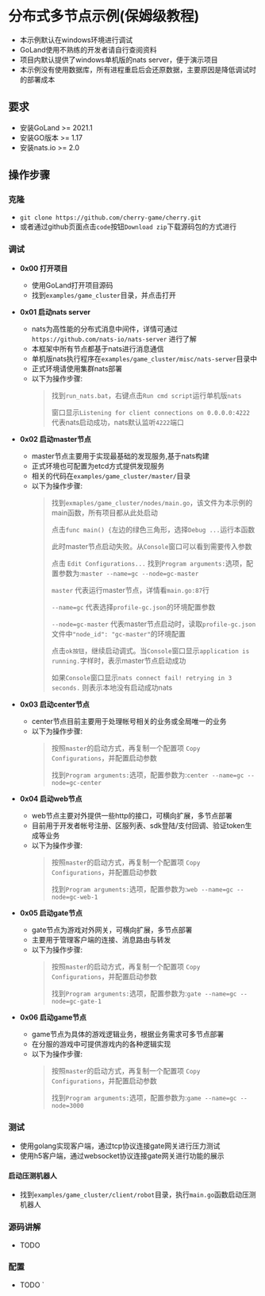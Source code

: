 # 分布式多节点示例(保姆级教程)

- 本示例默认在windows环境进行调试
- GoLand使用不熟练的开发者请自行查阅资料
- 项目内默认提供了windows单机版的nats server，便于演示项目
- 本示例没有使用数据库，所有进程重启后会还原数据，主要原因是降低调试时的部署成本

## 要求

- 安装GoLand >= 2021.1
- 安装GO版本 >= 1.17
- 安装nats.io >= 2.0

## 操作步骤

### 克隆

- `git clone https://github.com/cherry-game/cherry.git`
- 或者通过github页面点击`code`按钮`Download zip`下载源码包的方式进行

### 调试

- **0x00 打开项目**
    - 使用GoLand打开项目源码
    - 找到`examples/game_cluster`目录，并点击打开

- **0x01 启动nats server**
    - nats为高性能的分布式消息中间件，详情可通过`https://github.com/nats-io/nats-server` 进行了解
    - 本框架中所有节点都基于nats进行消息通信
    - 单机版nats执行程序在`examples/game_cluster/misc/nats-server`目录中
    - 正式环境请使用集群nats部署
    - 以下为操作步骤:
      > 找到`run_nats.bat`，右键点击`Run cmd script`运行单机版`nats`
      >
      > 窗口显示`Listening for client connections on 0.0.0.0:4222` 代表nats启动成功，nats默认监听`4222`端口

- **0x02 启动master节点**
    - master节点主要用于实现最基础的发现服务,基于nats构建
    - 正式环境也可配置为etcd方式提供发现服务
    - 相关的代码在`examples/game_cluster/master/`目录
    - 以下为操作步骤:
      > 找到`exmaples/game_cluster/nodes/main.go`，该文件为本示例的main函数，所有项目都从此处启动
      >
      > 点击`func main() {`左边的绿色三角形，选择`Debug ...`运行本函数
      >
      > 此时master节点启动失败。从`Console`窗口可以看到需要传入参数
      >
      > 点击 `Edit Configurations...` 找到`Program arguments:`选项，配置参数为:`master --name=gc --node=gc-master`
      >
      > `master` 代表运行master节点，详情看`main.go:87`行
      >
      > `--name=gc` 代表选择`profile-gc.json`的环境配置参数
      >
      > `--node=gc-master` 代表master节点启动时，读取`profile-gc.json`文件中`"node_id": "gc-master"`的环境配置
      >
      > 点击`ok按钮`，继续启动调式。当`Console`窗口显示`application is running.`字样时，表示master节点启动成功
      >
      > 如果`Console`窗口显示`nats connect fail! retrying in 3 seconds.` 则表示本地没有启动成功nats

- **0x03 启动center节点**
    - center节点目前主要用于处理帐号相关的业务或全局唯一的业务
    - 以下为操作步骤:
      > 按照`master`的启动方式，再复制一个配置项 `Copy Configurations`，并配置启动参数
      >
      > 找到`Program arguments:`选项，配置参数为:`center --name=gc --node=gc-center`

- **0x04 启动web节点**
    - web节点主要对外提供一些http的接口，可横向扩展，多节点部署
    - 目前用于开发者帐号注册、区服列表、sdk登陆/支付回调、验证token生成等业务
    - 以下为操作步骤:
      > 按照`master`的启动方式，再复制一个配置项 `Copy Configurations`，并配置启动参数
      >
      > 找到`Program arguments:`选项，配置参数为:`web --name=gc --node=gc-web-1`

- **0x05 启动gate节点**
    - gate节点为游戏对外网关，可横向扩展，多节点部署
    - 主要用于管理客户端的连接、消息路由与转发
    - 以下为操作步骤:
      > 按照`master`的启动方式，再复制一个配置项 `Copy Configurations`，并配置启动参数
      > 
      >找到`Program arguments:`选项，配置参数为:`gate --name=gc --node=gc-gate-1`

- **0x06 启动game节点**
    - game节点为具体的游戏逻辑业务，根据业务需求可多节点部署
    - 在分服的游戏中可提供游戏内的各种逻辑实现
    - 以下为操作步骤:
      > 按照`master`的启动方式，再复制一个配置项 `Copy Configurations`，并配置启动参数
      >
      > 找到`Program arguments:`选项，配置参数为:`game --name=gc --node=3000`

### 测试

- 使用golang实现客户端，通过tcp协议连接gate网关进行压力测试
- 使用h5客户端，通过websocket协议连接gate网关进行功能的展示

#### 启动压测机器人
- 找到`examples/game_cluster/client/robot`目录，执行`main.go`函数启动压测机器人

### 源码讲解

- TODO

### 配置

- TODO
  `